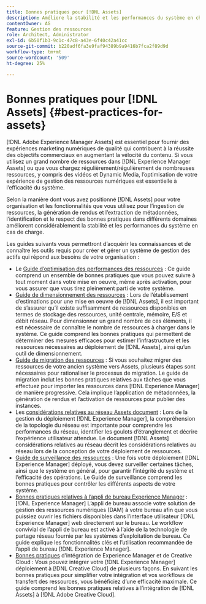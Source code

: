 ```yaml
---
title: Bonnes pratiques pour [!DNL Assets]
description: Améliore la stabilité et les performances du système en charge en identifiant et en adhérant aux bonnes pratiques qui dépendent de votre déploiement et de votre configuration.
contentOwner: AG
feature: Gestion des ressources
role: Architect, Administrator
exl-id: 6b50f1b3-9c1c-47c8-a43e-6f40c42a41cc
source-git-commit: b220adf6fa3e9faf94389b9a9416b7fca2f89d9d
workflow-type: tm+mt
source-wordcount: '509'
ht-degree: 25%

---
```


# Bonnes pratiques pour [!DNL Assets] {#best-practices-for-assets}

[!DNL Adobe Experience Manager Assets] est essentiel pour fournir des expériences marketing numériques de qualité qui contribuent à la réussite des objectifs commerciaux en augmentant la vélocité du contenu. Si vous utilisez un grand nombre de ressources dans [!DNL Experience Manager Assets] ou que vous chargez régulièrement/régulièrement de nombreuses ressources, y compris des vidéos et Dynamic Media, l’optimisation de votre expérience de gestion des ressources numériques est essentielle à l’efficacité du système.

Selon la manière dont vous avez positionné [!DNL Assets] pour votre organisation et les fonctionnalités que vous utilisez pour l’ingestion de ressources, la génération de rendus et l’extraction de métadonnées, l’identification et le respect des bonnes pratiques dans différents domaines améliorent considérablement la stabilité et les performances du système en cas de charge.

Les guides suivants vous permettront d’acquérir les connaissances et de connaître les outils requis pour créer et gérer un système de gestion des actifs qui répond aux besoins de votre organisation :

* Le [Guide d’optimisation des performances des ressources](/help/assets/performance-tuning-guidelines.md) : Ce guide comprend un ensemble de bonnes pratiques que vous pouvez suivre à tout moment dans votre mise en oeuvre, même après activation, pour vous assurer que vous tirez pleinement parti de votre système.
* [Guide de dimensionnement des ressources](/help/assets/assets-sizing-guide.md) : Lors de l’établissement d’estimations pour une mise en oeuvre de [!DNL Assets], il est important de s’assurer qu’il existe suffisamment de ressources disponibles en termes de stockage des ressources, unité centrale, mémoire, E/S et débit réseau. Pour dimensionner un grand nombre de ces éléments, il est nécessaire de connaître le nombre de ressources à charger dans le système. Ce guide comprend les bonnes pratiques qui permettent de déterminer des mesures efficaces pour estimer l’infrastructure et les ressources nécessaires au déploiement de [!DNL Assets], ainsi qu’un outil de dimensionnement.
* [Guide de migration des ressources](/help/assets/assets-migration-guide.md) : Si vous souhaitez migrer des ressources de votre ancien système vers Assets, plusieurs étapes sont nécessaires pour rationaliser le processus de migration. Le guide de migration inclut les bonnes pratiques relatives aux tâches que vous effectuez pour importer les ressources dans [!DNL Experience Manager] de manière progressive. Cela implique l’application de métadonnées, la génération de rendus et l’activation de ressources pour publier des instances.
* Les [considérations relatives au réseau Assets document](/help/assets/assets-network-considerations.md) : Lors de la gestion du déploiement [!DNL Experience Manager], la compréhension de la topologie du réseau est importante pour comprendre les performances du réseau, identifier les goulots d’étranglement et décrire l’expérience utilisateur attendue. Le document [!DNL Assets] considérations relatives au réseau décrit les considérations relatives au réseau lors de la conception de votre déploiement de ressources.
* [Guide de surveillance des ressources](/help/assets/assets-monitoring-best-practices.md) : Une fois votre déploiement [!DNL Experience Manager] déployé, vous devez surveiller certaines tâches, ainsi que le système en général, pour garantir l’intégrité du système et l’efficacité des opérations. Le Guide de surveillance comprend les bonnes pratiques pour contrôler les différents aspects de votre système.
* [Bonnes pratiques relatives à l’appli de bureau Experience Manager](https://experienceleague.adobe.com/docs/experience-manager-desktop-app/using/introduction.html?lang=fr) :  [!DNL Experience Manager] L’appli de bureau associe votre solution de gestion des ressources numériques (DAM) à votre bureau afin que vous puissiez ouvrir les fichiers disponibles dans l’interface utilisateur  [!DNL Experience Manager] web directement sur le bureau. Le workflow convivial de l’appli de bureau est activé à l’aide de la technologie de partage réseau fournie par les systèmes d’exploitation de bureau. Ce guide explique les fonctionnalités clés et l’utilisation recommandée de l’appli de bureau [!DNL Experience Manager].
* [Bonnes pratiques](/help/assets/aem-cc-integration-best-practices.md) d’intégration de Experience Manager et de Creative Cloud : Vous pouvez intégrer votre  [!DNL Experience Manager] déploiement à  [!DNL Creative Cloud] de plusieurs façons. En suivant les bonnes pratiques pour simplifier votre intégration et vos workflows de transfert des ressources, vous bénéficiez d’une efficacité maximale. Ce guide comprend les bonnes pratiques relatives à l’intégration de [!DNL Assets] à [!DNL Adobe Creative Cloud].
